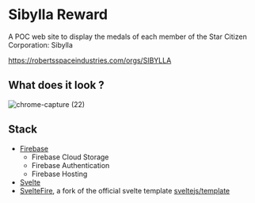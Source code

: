 # Sibylla Reward

A POC web site to display the medals of each member of the Star Citizen Corporation: Sibylla

https://robertsspaceindustries.com/orgs/SIBYLLA

## What does it look ?

![chrome-capture (22)](https://user-images.githubusercontent.com/7093472/95014564-0bc7fd80-0648-11eb-9e34-07850c9d6474.gif)

## Stack

- [Firebase](https://firebase.google.com/)
  - Firebase Cloud Storage
  - Firebase Authentication
  - Firebase Hosting
- [Svelte](https://svelte.dev/)
- [SvelteFire](https://github.com/codediodeio/sveltefire), a fork of the official svelte template [sveltejs/template](https://github.com/sveltejs/component-template)

